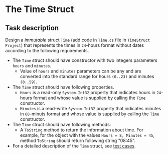 # The Time Struct

## Task description
Design a *immutable* struct `Time` (add code in `Time.cs` file in `TimeStruct Project`) that represents the times in `24`-hours format without dates according to the following requirements.    
- The `Time` struct should have constructor with two integers parameters `hours` and `minutes`. 
    - Value of `hours` and `minutes` parameters can be any and are converted into the standard range for hours `(0..23)` and minutes `(0..59)`.
- The `Time` struct should have following properties.
    - `Hours` is a read-only `System.Int32` property that indicates hours in `24`-hours format and whose value is supplied by calling the `Time` constructor.
    - `Minutes` is a read-write `System.Int32` property that indicates minutes in `60`-minuts format and whose value is supplied by calling the `Time` constructor.
- The `Time` struct should have following methods:
    - A `ToString` method to return the information about time. For example, for the object with the values `Hours = 8, Minutes = 45`, method `ToString` should return following string "08:45".
-  For a detailed description of the `Time` struct, see [test cases](https://gitlab.com/epam-autocode-tasks/struct-time/-/blob/master/TimeStruct.Tests/TimeTests.cs). 